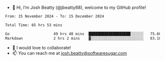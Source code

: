 - 👋 Hi, I’m Josh Beatty (@jbeatty88), welcome to my GitHub profile!

<!--START_SECTION:waka-->

```txt
From: 15 November 2024 - To: 15 December 2024

Total Time: 65 hrs 53 mins

Go                    49 hrs 48 mins  ███████████████████░░░░░░   75.60 %
Markdown              2 hrs 2 mins    ▓░░░░░░░░░░░░░░░░░░░░░░░░   03.10 %
```

<!--END_SECTION:waka-->

- 💞️ I would love to collaborate!
- 📫 You can reach me at josh.beatty@softwaresugar.com

<!---
jbeatty88/jbeatty88 is a ✨ special ✨ repository because its `README.md` (this file) appears on your GitHub profile.
You can click the Preview link to take a look at your changes.
--->
